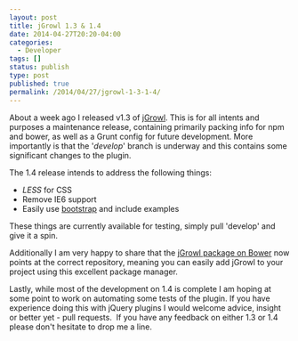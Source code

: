 ```yaml
---
layout: post
title: jGrowl 1.3 & 1.4
date: 2014-04-27T20:20-04:00
categories:
  - Developer
tags: []
status: publish
type: post
published: true
permalink: /2014/04/27/jgrowl-1-3-1-4/
---
```

About a week ago I released v1.3 of [jGrowl](https://github.com/stanlemon/jGrowl). This is for all intents and purposes a maintenance release, containing primarily packing info for npm and bower, as well as a Grunt config for future development. More importantly is that the '_develop_' branch is underway and this contains some significant changes to the plugin.

The 1.4 release intends to address the following things:

*   _LESS_ for CSS
*   Remove IE6 support
*   Easily use [bootstrap](http://getbootstrap.com) and include examples

These things are currently available for testing, simply pull 'develop' and give it a spin.

Additionally I am very happy to share that the [jGrowl package on Bower](http://bower.io/search/?q=jgrowl) now points at the correct repository, meaning you can easily add jGrowl to your project using this excellent package manager.

Lastly, while most of the development on 1.4 is complete I am hoping at some point to work on automating some tests of the plugin. If you have experience doing this with jQuery plugins I would welcome advice, insight or better yet - pull requests.  If you have any feedback on either 1.3 or 1.4 please don't hesitate to drop me a line.
